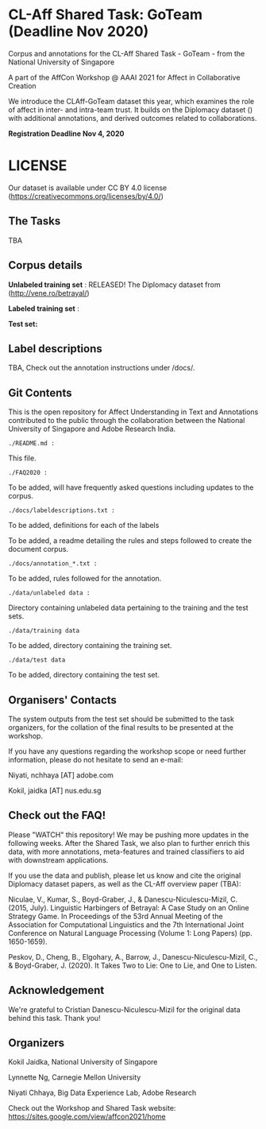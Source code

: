 # CL-Aff Shared Task: GoTeam (Deadline Nov 2020)

Corpus and annotations for the CL-Aff Shared Task - GoTeam - from the National University of Singapore

A part of the AffCon Workshop @ AAAI 2021 for Affect in Collaborative Creation

We introduce the CLAff-GoTeam dataset this year, which examines the role of affect in inter- and intra-team trust. It builds on the Diplomacy dataset () with additional annotations, and derived outcomes related to collaborations.

**Registration Deadline Nov 4, 2020** 

# LICENSE

Our dataset is available under CC BY 4.0 license (https://creativecommons.org/licenses/by/4.0/)

## The Tasks

TBA

## Corpus details 

**Unlabeled training set** : RELEASED! The Diplomacy dataset from (http://vene.ro/betrayal/)

**Labeled training set** : 

**Test set:** 


## Label descriptions

TBA, Check out the annotation instructions under /docs/.



## Git Contents

This is the open repository for Affect Understanding in Text and Annotations contributed to the public through the collaboration between the National University of Singapore and Adobe Research India.


    ./README.md :
 
This file.


    ./FAQ2020 :
	
To be added, will have frequently asked questions including updates to the corpus.


    ./docs/labeldescriptions.txt :
  
To be added, definitions for each of the labels


To be added, a readme detailing the rules and steps followed to create the document
corpus.
  

    ./docs/annotation_*.txt :
  
To be added, rules followed for the annotation.


    ./data/unlabeled data :
  
Directory containing unlabeled data pertaining to the training and the test sets.


    ./data/training data
  
To be added, directory containing the training set.


    ./data/test data

To be added, directory containing the test set.



## Organisers' Contacts

The system outputs from the test set should be submitted to the task organizers, for the collation of the final results to be presented at the workshop.

If you have any questions regarding the workshop scope or need further information, please do not hesitate to send an e-mail: 

Niyati, nchhaya [AT] adobe.com

Kokil, jaidka [AT] nus.edu.sg







## Check out the FAQ! 

Please "WATCH" this repository! We may be pushing more updates in the following weeks.
After the Shared Task, we also plan to further enrich this data, with more annotations, meta-features and trained classifiers to aid with downstream applications.

If you use the data and publish, please let us know and cite the original Diplomacy dataset papers, as well as the CL-Aff overview paper (TBA):


Niculae, V., Kumar, S., Boyd-Graber, J., & Danescu-Niculescu-Mizil, C. (2015, July). Linguistic Harbingers of Betrayal: A Case Study on an Online Strategy Game. In Proceedings of the 53rd Annual Meeting of the Association for Computational Linguistics and the 7th International Joint Conference on Natural Language Processing (Volume 1: Long Papers) (pp. 1650-1659).

Peskov, D., Cheng, B., Elgohary, A., Barrow, J., Danescu-Niculescu-Mizil, C., & Boyd-Graber, J. (2020). It Takes Two to Lie: One to Lie, and One to Listen.

## Acknowledgement

We're grateful to Cristian Danescu-Niculescu-Mizil for the original data behind this task. Thank you!


## Organizers

Kokil Jaidka, National University of Singapore

Lynnette Ng, Carnegie Mellon University

Niyati Chhaya, Big Data Experience Lab, Adobe Research

Check out the Workshop and Shared Task website: <a>https://sites.google.com/view/affcon2021/home</a>



